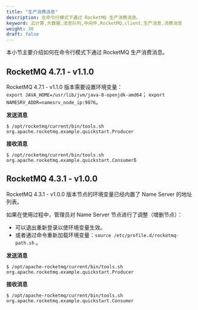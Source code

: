 ```yaml
---
title: "生产消费消息"
description: 在命令行模式下通过 RocketMQ 生产消费消息。
keyword: 云计算,大数据,消息队列,中间件,RocketMQ,client,生产消息,消费消息
weight: 30
draft: false
---
```


本小节主要介绍如何在命令行模式下通过 RocketMQ 生产消费消息。

## RocketMQ 4.7.1 - v1.1.0

RocketMQ 4.7.1 - v1.1.0 版本需要设置环境变量：   
`export JAVA_HOME=/usr/lib/jvm/java-8-openjdk-amd64`； `export NAMESRV_ADDR=namesrv_node_ip:9876`。

**发送消息**

```
$ /opt/rocketmq/current/bin/tools.sh org.apache.rocketmq.example.quickstart.Producer
```

**接收消息**

```
$ /opt/rocketmq/current/bin/tools.sh org.apache.rocketmq.example.quickstart.Consumerß
```

## RocketMQ 4.3.1 - v1.0.0

RocketMQ 4.3.1 - v1.0.0 版本节点的环境变量已经内置了 Name Server 的地址列表。

如果在使用过程中，管理员对 Name Server 节点进行了调整（增删节点）：
- 可以退出重新登录以使环境变量生效。
- 或者通过命令重新加载环境变量：`source /etc/profile.d/rocketmq-path.sh` 。

**发送消息**

```
$ /opt/apache-rocketmq/current/bin/tools.sh org.apache.rocketmq.example.quickstart.Producer
```

**接收消息**

```
$ /opt/apache-rocketmq/current/bin/tools.sh org.apache.rocketmq.example.quickstart.Consumer
```
